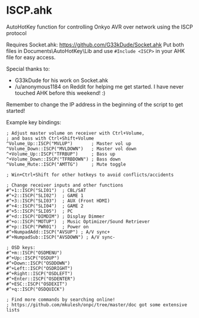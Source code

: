 # ISCP.ahk
AutoHotKey function for controlling Onkyo AVR over network using the ISCP protocol

Requires Socket.ahk: https://github.com/G33kDude/Socket.ahk
Put both files in Documents\AutoHotKey\Lib and use ```#Include <ISCP>``` in your AHK file for easy access.

Special thanks to:
* G33kDude for his work on Socket.ahk
* /u/anonymous1184 on Reddit for helping me get started.
I have never touched AHK before this weekend! :)

Remember to change the IP address in the beginning of the script to get started!

Example key bindings:

```
; Adjust master volume on receiver with Ctrl+Volume,
; and bass with Ctrl+Shift+Volume
^Volume_Up::ISCP("MVLUP")       ; Master vol up
^Volume_Down::ISCP("MVLDOWN")   ; Master vol down
^+Volume_Up::ISCP("TFRBUP")     ; Bass up
^+Volume_Down::ISCP("TFRBDOWN") ; Bass down
^Volume_Mute::ISCP("AMTTG")     ; Mute toggle

; Win+Ctrl+Shift for other hotkeys to avoid conflicts/accidents

; Change receiver inputs and other functions
#^+1::ISCP("SLI01")  ; CBL/SAT
#^+2::ISCP("SLI02")  ; GAME 1
#^+3::ISCP("SLI03")  ; AUX (Front HDMI)
#^+4::ISCP("SLI04")  ; GAME 2
#^+5::ISCP("SLI05")  ; PC
#^+d::ISCP("DIMDIM") ; Display Dimmer
#^+o::ISCP("MOTUP")  ; Music Optimizer/Sound Retriever
#^+p::ISCP("PWR01")  ; Power on
#^+NumpadAdd::ISCP("AVSUP")	; A/V sync+
#^+NumpadSub::ISCP("AVSDOWN") ; A/V sync-

; OSD keys:
#^+m::ISCP("OSDMENU")
#^+Up::ISCP("OSDUP")
#^+Down::ISCP("OSDDOWN")
#^+Left::ISCP("OSDRIGHT")
#^+Right::ISCP("OSDLEFT")
#^+Enter::ISCP("OSDENTER")
#^+ESC::ISCP("OSDEXIT")
#^+q::ISCP("OSDQUICK")

; Find more commands by searching online!
; https://github.com/mkulesh/onpc/tree/master/doc got some extensive lists

```

